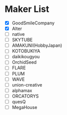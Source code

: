 # Maker List
- [x] GoodSmileCompany
- [x] Alter
- [ ] native
- [ ] SKYTUBE
- [ ] AMAKUNI(HobbyJapan)
- [ ] KOTOBUKIYA
- [ ] daikikougyou
- [ ] OrchidSeed
- [ ] FLARE
- [ ] PLUM
- [ ] WAVE
- [ ] union-creative
- [ ] alphamax
- [ ] ORCATORYS
- [ ] quesQ
- [ ] MegaHouse